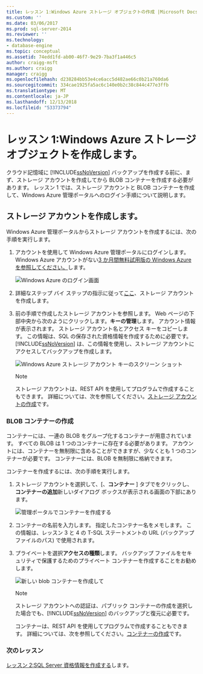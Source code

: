 ```yaml
---
title: レッスン 1:Windows Azure ストレージ オブジェクトの作成 |Microsoft Docs
ms.custom: ''
ms.date: 03/06/2017
ms.prod: sql-server-2014
ms.reviewer: ''
ms.technology:
- database-engine
ms.topic: conceptual
ms.assetid: 74edd1fd-ab00-46f7-9e29-7ba3f1a446c5
author: craigg-msft
ms.author: craigg
manager: craigg
ms.openlocfilehash: d238284bb53e4ce6acc5d482ae66c0b21a760da6
ms.sourcegitcommit: 334cae1925fa5ac6c140e0b2c38c844c477e3ffb
ms.translationtype: MT
ms.contentlocale: ja-JP
ms.lasthandoff: 12/13/2018
ms.locfileid: "53373794"
---
```

# <a name="lesson-1-create-windows-azure-storage-objects"></a>レッスン 1:Windows Azure ストレージ オブジェクトを作成します。
  クラウド記憶域に [!INCLUDE[ssNoVersion](../includes/ssnoversion-md.md)] バックアップを作成する前に、まず、ストレージ アカウントを作成してから BLOB コンテナーを作成する必要があります。 レッスン 1 では、ストレージ アカウントと BLOB コンテナーを作成して、Windows Azure 管理ポータルへのログイン手順について説明します。  
  
## <a name="create-a-storage-account"></a>ストレージ アカウントを作成します。  
 Windows Azure 管理ポータルからストレージ アカウントを作成するには、次の手順を実行します。  
  
1.  アカウントを使用して Windows Azure 管理ポータルにログインします。 Windows Azure アカウントがない[3 か月間無料試用版の Windows Azure を参照してください。](https://go.microsoft.com/fwlink/?LinkId=271927)します。  
  
     ![Windows Azure のログイン画面](../../2014/tutorials/media/windowazurelogin-backuptocloud.gif "Windows Azure のログイン画面")  
  
2.  詳細なステップ バイ ステップの指示に従って[ここ](https://go.microsoft.com/fwlink/?LinkId=271926)、ストレージ アカウントを作成します。  
  
3.  前の手順で作成したストレージ アカウントを参照します。 Web ページの下部中央から次のようにクリックします。**キーの管理**します。 アカウント情報が表示されます。 ストレージ アカウント名とアクセス キーをコピーします。 この情報は、SQL の保存された資格情報を作成するために必要です。 [!INCLUDE[ssNoVersion](../includes/ssnoversion-md.md)] は、この情報を使用し、ストレージ アカウントにアクセスしてバックアップを作成します。  
  
     ![Windows Azure ストレージ アカウント キーのスクリーン ショット](../../2014/tutorials/media/manageaccesskeys-backuptocloud.gif "Windows Azure ストレージ アカウント キーのスクリーン ショット")  
  
    > [!NOTE]  
    >  ストレージ アカウントは、REST API を使用してプログラムで作成することもできます。 詳細については、次を参照してください。[ストレージ アカウントの作成](https://go.microsoft.com/fwlink/?LinkId=271928)です。  
  
### <a name="create-a-blob-container"></a>BLOB コンテナーの作成  
 コンテナーには、一連の BLOB をグループ化するコンテナーが用意されています。 すべての BLOB は 1 つのコンテナーに存在する必要があります。 アカウントには、コンテナーを無制限に含めることができますが、少なくとも 1 つのコンテナーが必要です。 コンテナーには、BLOB を無制限に格納できます。  
  
 コンテナーを作成するには、次の手順を実行します。  
  
1.  ストレージ アカウントを選択して、[、**コンテナー** ] タブでをクリックし、**コンテナーの追加**新しいダイアログ ボックスが表示される画面の下部にあります。  
  
     ![管理ポータルでコンテナーを作成する](../../2014/tutorials/media/backuptocloud.gif "管理ポータルでコンテナーの作成")  
  
2.  コンテナーの名前を入力します。 指定したコンテナー名をメモします。 この情報は、レッスン 3 と 4 の T-SQL ステートメントの URL (バックアップ ファイルのパス) で使用されます。  
  
3.  プライベートを選択**アクセスの種類**します。 バックアップ ファイルをセキュリティで保護するためのプライベート コンテナーを作成することをお勧めします。  
  
     ![新しい blob コンテナーを作成して](../../2014/tutorials/media/backuptocloud-newblobcontainer.gif "新しい blob コンテナーの作成")  
  
    > [!NOTE]  
    >  ストレージ アカウントへの認証は、パブリック コンテナーの作成を選択した場合でも、[!INCLUDE[ssNoVersion](../includes/ssnoversion-md.md)] のバックアップと復元に必要です。  
    >   
    >  コンテナーは、REST API を使用してプログラムで作成することもできます。 詳細については、次を参照してください。[コンテナーの作成](https://go.microsoft.com/fwlink/?LinkId=271946)です。  
  
### <a name="next-lesson"></a>次のレッスン  
 [レッスン 2:SQL Server 資格情報を作成する](../../2014/tutorials/lesson-2-create-a-sql-server-credential.md)します。  
  
  
